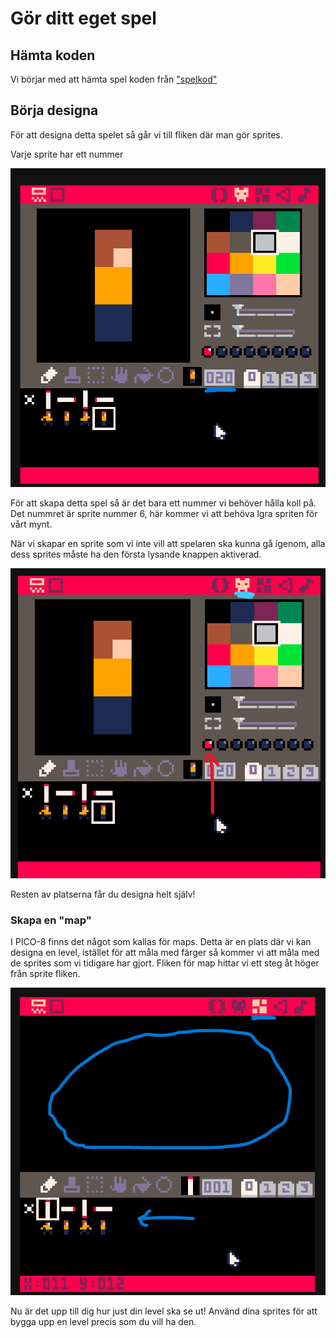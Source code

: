 # Gör ditt eget spel

## Hämta koden

Vi börjar med att hämta spel koden från ["spelkod"]("/tree/main/")

## Börja designa

För att designa detta spelet så går vi till fliken där man gör sprites. 

Varje sprite har ett nummer

![Sprite nummer](instruktioner_eget_spel/sprite_nummer.png)

För att skapa detta spel så är det bara ett nummer vi behöver hålla koll på. Det nummret är sprite nummer 6, här kommer vi att behöva lgra spriten för vårt mynt. 

När vi skapar en sprite som vi inte vill att spelaren ska kunna gå igenom, alla dess sprites måste ha den första lysande knappen aktiverad.

![Aktivera sprite](instruktioner_eget_spel/aktivera_sprite.png)

Resten av platserna får du designa helt själv!

### Skapa en "map"

I PICO-8 finns det något som kallas för maps. Detta är en plats där vi kan designa en level, istället för att måla med färger så kommer vi att måla med de sprites som vi tidigare har gjort. Fliken för map hittar vi ett steg åt höger från sprite fliken.

![Skapa map](instruktioner_eget_spel/skapa_map.png)


Nu är det upp till dig hur just din level ska se ut! Använd dina sprites för att bygga upp en level precis som du vill ha den.



